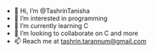 - 👋 Hi, I’m @TashrinTanisha
- 👀 I’m interested in programming
- 🌱 I’m currently learning C 
- 💞️ I’m looking to collaborate on C and more
- 📫 Reach me at tashrin.tarannum@gmail.com 

<!---
TashrinTanisha/TashrinTanisha is a ✨ special ✨ repository because its `README.md` (this file) appears on your GitHub profile.
You can click the Preview link to take a look at your changes.
--->
